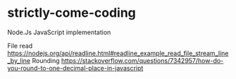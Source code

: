 # strictly-come-coding

Node.Js JavaScript implementation

File read https://nodejs.org/api/readline.html#readline_example_read_file_stream_line_by_line
Rounding https://stackoverflow.com/questions/7342957/how-do-you-round-to-one-decimal-place-in-javascript